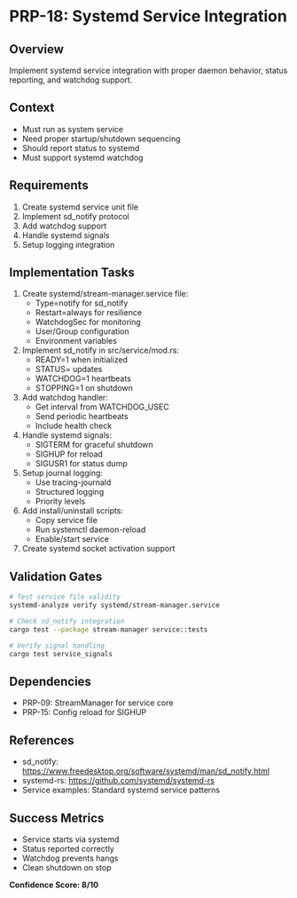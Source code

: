 # PRP-18: Systemd Service Integration

## Overview
Implement systemd service integration with proper daemon behavior, status reporting, and watchdog support.

## Context
- Must run as system service
- Need proper startup/shutdown sequencing
- Should report status to systemd
- Must support systemd watchdog

## Requirements
1. Create systemd service unit file
2. Implement sd_notify protocol
3. Add watchdog support
4. Handle systemd signals
5. Setup logging integration

## Implementation Tasks
1. Create systemd/stream-manager.service file:
   - Type=notify for sd_notify
   - Restart=always for resilience
   - WatchdogSec for monitoring
   - User/Group configuration
   - Environment variables
2. Implement sd_notify in src/service/mod.rs:
   - READY=1 when initialized
   - STATUS= updates
   - WATCHDOG=1 heartbeats
   - STOPPING=1 on shutdown
3. Add watchdog handler:
   - Get interval from WATCHDOG_USEC
   - Send periodic heartbeats
   - Include health check
4. Handle systemd signals:
   - SIGTERM for graceful shutdown
   - SIGHUP for reload
   - SIGUSR1 for status dump
5. Setup journal logging:
   - Use tracing-journald
   - Structured logging
   - Priority levels
6. Add install/uninstall scripts:
   - Copy service file
   - Run systemctl daemon-reload
   - Enable/start service
7. Create systemd socket activation support

## Validation Gates
```bash
# Test service file validity
systemd-analyze verify systemd/stream-manager.service

# Check sd_notify integration
cargo test --package stream-manager service::tests

# Verify signal handling
cargo test service_signals
```

## Dependencies
- PRP-09: StreamManager for service core
- PRP-15: Config reload for SIGHUP

## References
- sd_notify: https://www.freedesktop.org/software/systemd/man/sd_notify.html
- systemd-rs: https://github.com/systemd/systemd-rs
- Service examples: Standard systemd service patterns

## Success Metrics
- Service starts via systemd
- Status reported correctly
- Watchdog prevents hangs
- Clean shutdown on stop

**Confidence Score: 8/10**